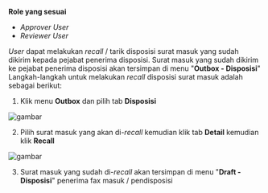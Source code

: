 **Role yang sesuai**

- *Approver User*
- *Reviewer User*

_User_ dapat melakukan _recall_ / tarik disposisi surat masuk yang sudah dikirim kepada pejabat penerima disposisi. Surat masuk yang sudah dikirim ke pejabat penerima disposisi akan tersimpan di menu "**Outbox - Disposisi**" Langkah-langkah untuk melakukan _recall_ disposisi surat masuk adalah sebagai berikut:

1.    Klik menu **Outbox** dan pilih tab **Disposisi**

![gambar](SC_SuratMasuk/SM44.png)

2.    Pilih surat masuk yang akan di-_recall_ kemudian klik tab **Detail** kemudian klik **Recall**

![gambar](SC_SuratMasuk/SM45.png)

3.    Surat masuk yang sudah di-_recall_ akan tersimpan di menu "**Draft - Disposisi**" penerima fax masuk / pendisposisi
